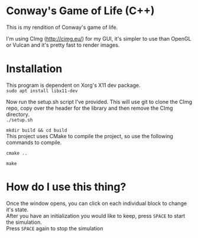 # Conway's Game of Life (C++)

This is my rendition of Conway's game of life.

I'm using CImg (http://cimg.eu/) for my GUI, it's simpler to use than OpenGL or Vulcan and it's pretty fast to render images.

# Installation
This program is dependent on Xorg's X11 dev package.  
`sudo apt install libx11-dev`
  
Now run the setup.sh script I've provided. This will use git to clone the CImg repo, copy over the header for the library and then remove the CImg directory.  
`./setup.sh`  
  
`mkdir build && cd build`  
This project uses CMake to compile the project, so use the following commands to compile.  

`cmake ..`  

`make`  

# How do I use this thing?
Once the window opens, you can click on each individual block to change it's state.  
After you have an initialization you would like to keep, press `SPACE` to start the simulation.  
Press `SPACE` again to stop the simulation

